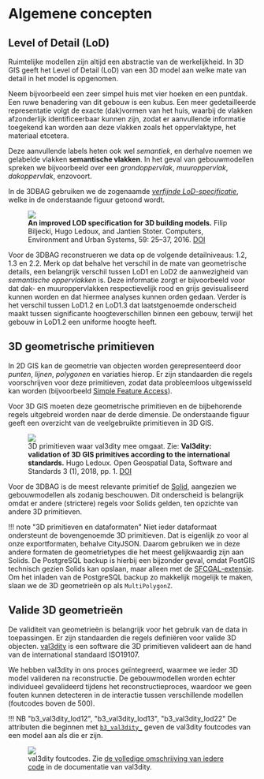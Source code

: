 # Algemene concepten

## Level of Detail (LoD)

Ruimtelijke modellen zijn altijd een abstractie van de werkelijkheid. In 3D GIS geeft het Level of Detail (LoD) van een 3D model aan welke mate van detail in het model is opgenomen.

Neem bijvoorbeeld een zeer simpel huis met vier hoeken en een puntdak. Een ruwe benadering van dit gebouw is een kubus. Een meer gedetailleerde representatie volgt de exacte (dak)vormen van het huis, waarbij de vlakken afzonderlijk identificeerbaar kunnen zijn, zodat er aanvullende informatie toegekend kan worden aan deze vlakken zoals het oppervlaktype, het materiaal etcetera.

Deze aanvullende labels heten ook wel *semantiek*, en derhalve noemen we gelabelde vlakken **semantische vlakken**. In het geval van gebouwmodellen spreken we bijvoorbeeld over een *grondoppervlak*, *muuroppervlak*, *dakoppervlak*, enzovoort.

In de 3DBAG gebruiken we de zogenaamde [*verfijnde LoD-specificatie*](http://doi.org/10.1016/j.compenvurbsys.2016.04.005), welke in de onderstaande figuur getoond wordt.

<figure>
  <img src="https://3d.bk.tudelft.nl/lod/lodtud.png" />
  <figcaption><b>An improved LOD specification for 3D building models.</b> Filip Biljecki, Hugo Ledoux, and Jantien Stoter. Computers, Environment and Urban Systems, 59: 25–37, 2016. <a href="http://doi.org/10.1016/j.compenvurbsys.2016.04.005">DOI</a></figcaption>
</figure>

Voor de 3DBAG reconstrueren we data op de volgende detailniveaus: 1.2, 1.3 en 2.2. Merk op dat behalve het verschil in de mate van geometrische details, een belangrijk verschil tussen LoD1 en LoD2 de aanwezigheid van *semantische oppervlakken* is. Deze informatie zorgt er bijvoorbeeld voor dat dak- en muuroppervlakken respectievelijk rood en grijs gevisualiseerd kunnen worden en dat hiermee analyses kunnen orden gedaan. Verder is het verschil tussen LoD1.2 en LoD1.3 dat laatstgenoemde onderscheid maakt tussen significante hoogteverschillen binnen een gebouw, terwijl het gebouw in LoD1.2 een uniforme hoogte heeft.

<!-- difficulties of modelling buildings in diff lod-s -->

<!-- highest lod is not always the best -->

## 3D geometrische primitieven

In 2D GIS kan de geometrie van objecten worden gerepresenteerd door *punten*, *lijnen*, *polygonen* en variaties hierop. Er zijn standaarden die regels voorschrijven voor deze primitieven, zodat data probleemloos uitgewisseld kan worden (bijvoorbeeld [Simple Feature Access](https://www.ogc.org/standards/sfa)).

Voor 3D GIS moeten deze geometrische primitieven en de bijbehorende regels uitgebreid worden naar de derde dimensie. De onderstaande figuur geeft een overzicht van de veelgebruikte primitieven in 3D GIS.

<figure>
  <img src="https://val3dity.readthedocs.io/2.5.1/_images/geomprimitives.svg" />
  <figcaption>3D primitieven waar val3dity mee omgaat. Zie: <b>Val3dity: validation of 3D GIS primitives according to the international standards.</b> Hugo Ledoux. Open Geospatial Data, Software and Standards 3 (1), 2018, pp. 1. <a href="http://dx.doi.org/10.1186/s40965-018-0043-x">DOI</a></figcaption>
</figure>

<!-- I am unsure if there is a proper Dutch translation for Solid -->

Voor de 3DBAG is de meest relevante primitief de [Solid](https://val3dity.readthedocs.io/2.5.1/definitions.html#solid), aangezien we gebouwmodellen als zodanig beschouwen. Dit onderscheid is belangrijk omdat er andere (strictere) regels voor Solids gelden, ten opzichte van andere 3D primitieven.

!!! note "3D primitieven en dataformaten"
    Niet ieder dataformaat ondersteunt de bovengenoemde 3D primitieven. Dat is eigenlijk zo voor al onze exportformaten, behalve CityJSON. Daarom gebruiken we in deze andere formaten de geometrietypes die het meest gelijkwaardig zijn aan Solids. De PostgreSQL backup is hierbij een bijzonder geval, omdat PostGIS technisch gezien Solids kan opslaan, maar alleen met de [SFCGAL-extensie](http://www.sfcgal.org/). Om het inladen van de PostgreSQL backup zo makkelijk mogelijk te maken, slaan we de 3D geometrieën op als `MultiPolygonZ`.

## Valide 3D geometrieën

De validiteit van geometrieën is belangrijk voor het gebruik van de data in toepassingen. Er zijn standaarden die regels definiëren voor valide 3D objecten. [val3dity](https://val3dity.readthedocs.io/en/latest/) is een software die 3D primitieven valideert aan de hand van de international standaard ISO19107.

We hebben val3dity in ons proces geïntegreerd, waarmee we ieder 3D model valideren na reconstructie. De gebouwmodellen worden echter individueel gevalideerd tijdens het reconstructieproces, waardoor we geen fouten kunnen detecteren in de interactie tussen verschillende modellen (foutcodes boven de 500).

!!! NB "b3_val3dity_lod12", "b3_val3dity_lod13", "b3_val3dity_lod22"
    De attributen die beginnen met [`b3_val3dity_`](attributes.md#b3_val3dity_lod12) geven de val3dity foutcodes van een model aan als die er zijn.

<figure>
  <img src="https://val3dity.readthedocs.io/2.5.1/_images/errorcodes.png" />
  <figcaption>val3dity foutcodes. Zie <a href="https://val3dity.readthedocs.io/2.5.1/errors.html/">de volledige omschrijving van iedere code</a> in de documentatie van val3dity.</figcaption>
</figure>
